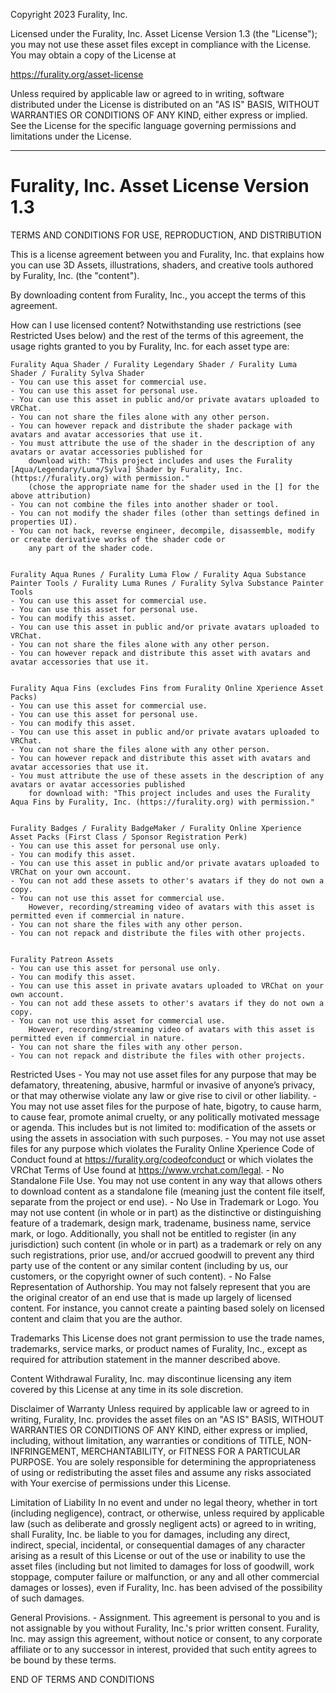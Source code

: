 Copyright 2023 Furality, Inc.

Licensed under the Furality, Inc. Asset License Version 1.3 (the "License");
you may not use these asset files except in compliance with the License.
You may obtain a copy of the License at

   https://furality.org/asset-license

Unless required by applicable law or agreed to in writing, software
distributed under the License is distributed on an "AS IS" BASIS,
WITHOUT WARRANTIES OR CONDITIONS OF ANY KIND, either express or implied.
See the License for the specific language governing permissions and
limitations under the License.

-------

Furality, Inc. Asset License Version 1.3
=======================================
TERMS AND CONDITIONS FOR USE, REPRODUCTION, AND DISTRIBUTION

This is a license agreement between you and Furality, Inc. that explains how you can use 3D Assets, illustrations,
shaders, and creative tools authored by Furality, Inc. (the "content").

By downloading content from Furality, Inc., you accept the terms of this agreement.

How can I use licensed content?
    Notwithstanding use restrictions (see Restricted Uses below) and the rest of the terms of this agreement,
    the usage rights granted to you by Furality, Inc. for each asset type are:

    Furality Aqua Shader / Furality Legendary Shader / Furality Luma Shader / Furality Sylva Shader
    - You can use this asset for commercial use.
    - You can use this asset for personal use.
    - You can use this asset in public and/or private avatars uploaded to VRChat.
    - You can not share the files alone with any other person.
    - You can however repack and distribute the shader package with avatars and avatar accessories that use it.
    - You must attribute the use of the shader in the description of any avatars or avatar accessories published for
        download with: "This project includes and uses the Furality [Aqua/Legendary/Luma/Sylva] Shader by Furality, Inc. (https://furality.org) with permission." 
        (chose the appropriate name for the shader used in the [] for the above attribution)
    - You can not combine the files into another shader or tool.
    - You can not modify the shader files (other than settings defined in properties UI).
    - You can not hack, reverse engineer, decompile, disassemble, modify or create derivative works of the shader code or
        any part of the shader code.


    Furality Aqua Runes / Furality Luma Flow / Furality Aqua Substance Painter Tools / Furality Luma Runes / Furality Sylva Substance Painter Tools
    - You can use this asset for commercial use.
    - You can use this asset for personal use.
    - You can modify this asset.
    - You can use this asset in public and/or private avatars uploaded to VRChat.
    - You can not share the files alone with any other person.
    - You can however repack and distribute this asset with avatars and avatar accessories that use it.


    Furality Aqua Fins (excludes Fins from Furality Online Xperience Asset Packs)
    - You can use this asset for commercial use.
    - You can use this asset for personal use.
    - You can modify this asset.
    - You can use this asset in public and/or private avatars uploaded to VRChat.
    - You can not share the files alone with any other person.
    - You can however repack and distribute this asset with avatars and avatar accessories that use it.
    - You must attribute the use of these assets in the description of any avatars or avatar accessories published
        for download with: "This project includes and uses the Furality Aqua Fins by Furality, Inc. (https://furality.org) with permission."


    Furality Badges / Furality BadgeMaker / Furality Online Xperience Asset Packs (First Class / Sponsor Registration Perk)
    - You can use this asset for personal use only.
    - You can modify this asset.
    - You can use this asset in public and/or private avatars uploaded to VRChat on your own account.
    - You can not add these assets to other's avatars if they do not own a copy.
    - You can not use this asset for commercial use.
        However, recording/streaming video of avatars with this asset is permitted even if commercial in nature.
    - You can not share the files with any other person.
    - You can not repack and distribute the files with other projects.


    Furality Patreon Assets
    - You can use this asset for personal use only.
    - You can modify this asset.
    - You can use this asset in private avatars uploaded to VRChat on your own account.
    - You can not add these assets to other's avatars if they do not own a copy.
    - You can not use this asset for commercial use.
        However, recording/streaming video of avatars with this asset is permitted even if commercial in nature.
    - You can not share the files with any other person.
    - You can not repack and distribute the files with other projects.


Restricted Uses
    - You may not use asset files for any purpose that may be defamatory, threatening, abusive, harmful or invasive of
        anyone’s privacy, or that may otherwise violate any law or give rise to civil or other liability.
    - You may not use asset files for the purpose of hate, bigotry, to cause harm, to cause fear, promote animal cruelty,
        or any politically motivated message or agenda. This includes but is not limited to: modification of the assets
        or using the assets in association with such purposes.
    - You may not use asset files for any purpose which violates the Furality Online Xperience Code of Conduct found at
        https://furality.org/codeofconduct or which violates the VRChat Terms of Use found at https://www.vrchat.com/legal.
    - No Standalone File Use. You may not use content in any way that allows others to download content as a standalone file
        (meaning just the content file itself, separate from the project or end use).
    - No Use in Trademark or Logo. You may not use content (in whole or in part) as the distinctive or distinguishing
        feature of a trademark, design mark, tradename, business name, service mark, or logo. Additionally, you shall not be
        entitled to register (in any jurisdiction) such content (in whole or in part) as a trademark or rely on any such
        registrations, prior use, and/or accrued goodwill to prevent any third party use of the content or any similar
        content (including by us, our customers, or the copyright owner of such content).
    - No False Representation of Authorship. You may not falsely represent that you are the original creator of an end use
        that is made up largely of licensed content. For instance, you cannot create a painting based solely on licensed
        content and claim that you are the author.


Trademarks
    This License does not grant permission to use the trade names, trademarks, service marks, or product names of
    Furality, Inc., except as required for attribution statement in the manner described above.


Content Withdrawal
    Furality, Inc. may discontinue licensing any item covered by this License at any time in its sole discretion.


Disclaimer of Warranty
    Unless required by applicable law or agreed to in writing, Furality, Inc. provides the asset files on an "AS IS"
    BASIS, WITHOUT WARRANTIES OR CONDITIONS OF ANY KIND, either express or implied, including, without limitation,
    any warranties or conditions of TITLE, NON-INFRINGEMENT, MERCHANTABILITY, or FITNESS FOR A PARTICULAR PURPOSE.
    You are solely responsible for determining the appropriateness of using or redistributing the asset files and
    assume any risks associated with Your exercise of permissions under this License.


Limitation of Liability
    In no event and under no legal theory, whether in tort (including negligence), contract, or otherwise, unless
    required by applicable law (such as deliberate and grossly negligent acts) or agreed to in writing, shall
    Furality, Inc. be liable to you for damages, including any direct, indirect, special, incidental, or consequential
    damages of any character arising as a result of this License or out of the use or inability to use the asset files
    (including but not limited to damages for loss of goodwill, work stoppage, computer failure or malfunction, or any
    and all other commercial damages or losses), even if Furality, Inc. has been advised of the possibility of such damages.


General Provisions.
    - Assignment. This agreement is personal to you and is not assignable by you without Furality, Inc.'s prior written
        consent. Furality, Inc. may assign this agreement, without notice or consent, to any corporate affiliate or to
        any successor in interest, provided that such entity agrees to be bound by these terms.

END OF TERMS AND CONDITIONS
